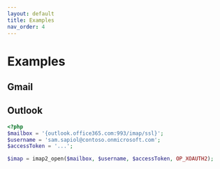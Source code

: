 ```yaml
---
layout: default
title: Examples
nav_order: 4
---
```


# Examples

## Gmail

## Outlook

```php
<?php
$mailbox = '{outlook.office365.com:993/imap/ssl}';
$username = 'sam.sapiol@contoso.onmicrosoft.com';
$accessToken = '...';

$imap = imap2_open($mailbox, $username, $accessToken, OP_XOAUTH2);
```
